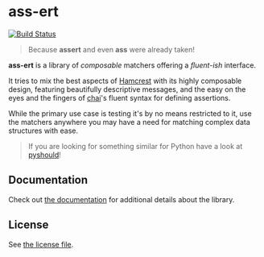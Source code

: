 # ass-ert

[![Build Status](https://travis-ci.org/drslump/ass-ert.svg)](https://travis-ci.org/drslump/ass-ert)

> Because **assert** and even **ass** were already taken!

**ass-ert** is a library of *composable* matchers offering a *fluent-ish* interface.

It tries to mix the best aspects of [Hamcrest](http://hamcrest.org/) with its
highly composable design, featuring beautifully descriptive messages, and the
easy on the eyes and the fingers of [chai](http://chaijs.com)'s fluent syntax
for defining assertions.

While the primary use case is testing it's by no means restricted to it, use
the matchers anywhere you may have a need for matching complex data structures
with ease.

> If you are looking for something similar for Python have a look at
  [pyshould](https://github.com/drslump/pyshould)!


## Documentation

Check out [the documentation](https://drslump.github.io/ass-ert/) for additional
details about the library.

## License

See [the license file](LICENSE).
